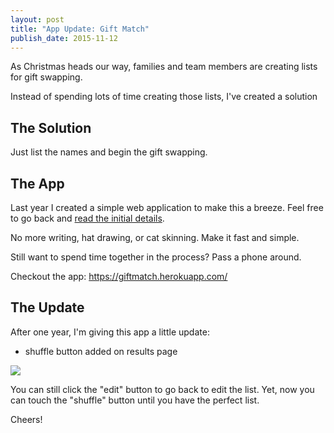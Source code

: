 ```yaml
---
layout: post
title: "App Update: Gift Match"
publish_date: 2015-11-12
---
```


As Christmas heads our way, families and team members are creating lists for gift swapping.

Instead of spending lots of time creating those lists, I've created a solution

## The Solution

Just list the names and begin the gift swapping.

## The App

Last year I created a simple web application to make this a breeze. Feel free to go back and [read the initial details](https://blog.chancesmith.org/gift-match-app/).

No more writing, hat drawing, or cat skinning. Make it fast and simple.

Still want to spend time together in the process? Pass a phone around.

Checkout the app: https://giftmatch.herokuapp.com/

## The Update

After one year, I'm giving this app a little update:

- shuffle button added on results page

![](/content/images/2015/11/Screen-Shot-2015-11-10-at-1-54-11-AM.png)

You can still click the "edit" button to go back to edit the list. Yet, now you can touch the "shuffle" button until you have the perfect list.

Cheers!
